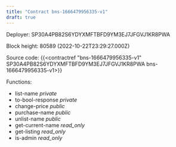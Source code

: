```yaml
---
title: "Contract bns-1666479956335-v1"
draft: true
---
```

Deployer: SP30A4PB82S6YDYXMFTBFD9YM3EJ7JFGVJ1KR8PWA


 



Block height: 80589 (2022-10-22T23:29:27.000Z)

Source code: {{<contractref "bns-1666479956335-v1" SP30A4PB82S6YDYXMFTBFD9YM3EJ7JFGVJ1KR8PWA bns-1666479956335-v1>}}

Functions:

* list-name _private_
* to-bool-response _private_
* change-price _public_
* purchase-name _public_
* unlist-name _public_
* get-current-name _read_only_
* get-listing _read_only_
* is-admin _read_only_
